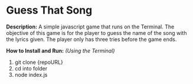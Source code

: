 # Guess That Song

**Description:**
A simple javascript game that runs on the Terminal. The objective of this game is for the player to guess the name of the song with the lyrics given. The player only has three tries before the game ends.


**How to Install and Run:**
_(Using the Terminal)_

1.  git clone {repoURL}
2.  cd into folder
3.  node index.js
